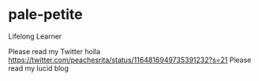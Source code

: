 # pale-petite
Lifelong Learner

Please read my Twitter holla https://twitter.com/peachesrita/status/1164816949735391232?s=21
Please read my lucid blog 
